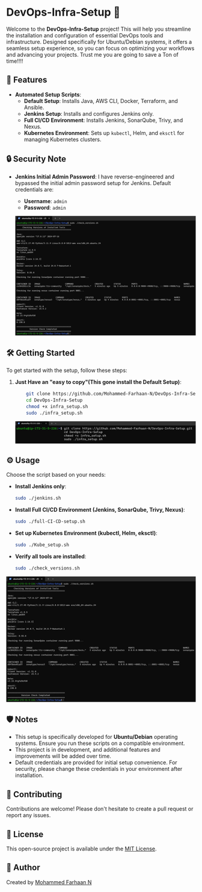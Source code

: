 # DevOps-Infra-Setup 🚀

Welcome to the **DevOps-Infra-Setup** project! This will help you streamline the installation and configuration of essential DevOps tools and infrastructure. Designed specifically for Ubuntu/Debian systems, it offers a seamless setup experience, so you can focus on optimizing your workflows and advancing your projects. Trust me you are going to save a Ton of time!!!! 

## 🎯 Features

- **Automated Setup Scripts**:
  - **Default Setup**: Installs Java, AWS CLI, Docker, Terraform, and Ansible.
  - **Jenkins Setup**: Installs and configures Jenkins only.
  - **Full CI/CD Environment**: Installs Jenkins, SonarQube, Trivy, and Nexus.
  - **Kubernetes Environment**: Sets up `kubectl`, Helm, and `eksctl` for managing Kubernetes clusters.
    
  
## 🔒 Security Note

- **Jenkins Initial Admin Password**: I have reverse-engineered and bypassed the initial admin password setup for Jenkins. Default credentials are:

  - **Username**: `admin`
  - **Password**: `admin`

  ![DevOps_Infra_Setup bypassed jenkins](Images/check_ver.JPG "DevOps_Infra_Setup bypassed jenkins")
    
## 🛠 Getting Started

To get started with the setup, follow these steps:
    
 1. **Just Have an "easy to copy"(This gone install the Default Setup)**:
   
    ```bash
        git clone https://github.com/Mohammed-Farhaan-N/DevOps-Infra-Setup.git
        cd DevOps-Infra-Setup
        chmod +x infra_setup.sh
        sudo ./infra_setup.sh
     ```
    ![DevOps_Infra_Setup default](Images/default.JPG "DevOps_Infra_Setup default")

## ⚙️ Usage

Choose the script based on your needs:

- **Install Jenkins only**:
    ```bash
    sudo ./jenkins.sh
    ```

- **Install Full CI/CD Environment (Jenkins, SonarQube, Trivy, Nexus)**:
    ```bash
    sudo ./full-CI-CD-setup.sh
    ```

- **Set up Kubernetes Environment (kubectl, Helm, eksctl)**:
    ```bash
    sudo ./Kube_setup.sh
    ```

- **Verify all tools are installed**:
    ```bash
    sudo ./check_versions.sh
    ```
![DevOps_Infra_Setup check_versions](Images/check_ver.JPG "DevOps_Infra_Setup check_versions")

## 🛡 Notes

- This setup is specifically developed for **Ubuntu/Debian** operating systems. Ensure you run these scripts on a compatible environment.
- This project is in development, and additional features and improvements will be added over time.
- Default credentials are provided for initial setup convenience. For security, please change these credentials in your environment after installation.

## 🤝 Contributing

Contributions are welcome! Please don't hesitate to create a pull request or report any issues.

## 📜 License

This open-source project is available under the [MIT License](LICENSE).

## 👤 Author

Created by [Mohammed Farhaan N](https://github.com/Mohammed-Farhaan-N)
